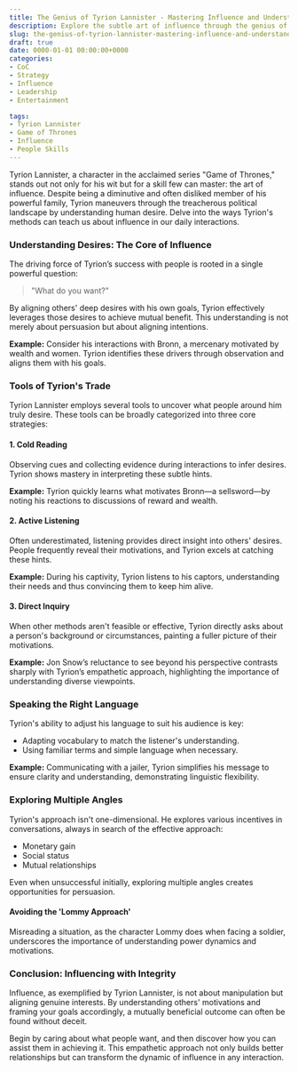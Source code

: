 ```yaml
---
title: The Genius of Tyrion Lannister - Mastering Influence and Understanding People's Desires
description: Explore the subtle art of influence through the genius of Tyrion Lannister from Game of Thrones by understanding people's deepest desires.
slug: the-genius-of-tyrion-lannister-mastering-influence-and-understanding-peoples-desires
draft: true
date: 0000-01-01 00:00:00+0000
categories:
- CoC
- Strategy
- Influence
- Leadership
- Entertainment

tags:
- Tyrion Lannister
- Game of Thrones
- Influence
- People Skills
---
```


Tyrion Lannister, a character in the acclaimed series "Game of Thrones," stands out not only for his wit but for a skill few can master: the art of influence. Despite being a diminutive and often disliked member of his powerful family, Tyrion maneuvers through the treacherous political landscape by understanding human desire. Delve into the ways Tyrion's methods can teach us about influence in our daily interactions.

### Understanding Desires: The Core of Influence

The driving force of Tyrion’s success with people is rooted in a single powerful question:

>"What do you want?"

By aligning others' deep desires with his own goals, Tyrion effectively leverages those desires to achieve mutual benefit. This understanding is not merely about persuasion but about aligning intentions.

**Example:** Consider his interactions with Bronn, a mercenary motivated by wealth and women. Tyrion identifies these drivers through observation and aligns them with his goals.

### Tools of Tyrion's Trade

Tyrion Lannister employs several tools to uncover what people around him truly desire. These tools can be broadly categorized into three core strategies:

#### 1. **Cold Reading**

Observing cues and collecting evidence during interactions to infer desires. Tyrion shows mastery in interpreting these subtle hints.

**Example:** Tyrion quickly learns what motivates Bronn—a sellsword—by noting his reactions to discussions of reward and wealth.

#### 2. **Active Listening**

Often underestimated, listening provides direct insight into others' desires. People frequently reveal their motivations, and Tyrion excels at catching these hints.

**Example:** During his captivity, Tyrion listens to his captors, understanding their needs and thus convincing them to keep him alive.

#### 3. **Direct Inquiry**

When other methods aren't feasible or effective, Tyrion directly asks about a person's background or circumstances, painting a fuller picture of their motivations.

**Example:** Jon Snow’s reluctance to see beyond his perspective contrasts sharply with Tyrion’s empathetic approach, highlighting the importance of understanding diverse viewpoints.

### Speaking the Right Language

Tyrion's ability to adjust his language to suit his audience is key:

- Adapting vocabulary to match the listener's understanding.
- Using familiar terms and simple language when necessary.

**Example:** Communicating with a jailer, Tyrion simplifies his message to ensure clarity and understanding, demonstrating linguistic flexibility.

### Exploring Multiple Angles

Tyrion's approach isn't one-dimensional. He explores various incentives in conversations, always in search of the effective approach:

- Monetary gain
- Social status
- Mutual relationships

Even when unsuccessful initially, exploring multiple angles creates opportunities for persuasion.

#### Avoiding the 'Lommy Approach'

Misreading a situation, as the character Lommy does when facing a soldier, underscores the importance of understanding power dynamics and motivations.

### Conclusion: Influencing with Integrity

Influence, as exemplified by Tyrion Lannister, is not about manipulation but aligning genuine interests. By understanding others' motivations and framing your goals accordingly, a mutually beneficial outcome can often be found without deceit.

Begin by caring about what people want, and then discover how you can assist them in achieving it. This empathetic approach not only builds better relationships but can transform the dynamic of influence in any interaction.
